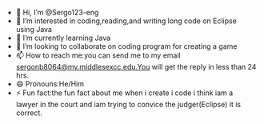 - 👋 Hi, I’m @Sergo123-eng
- 👀 I’m interested in coding,reading,and writing long code on Eclipse using Java
- 🌱 I’m currently learning Java
- 💞️ I’m looking to collaborate on coding program for creating a game
- 📫 How to reach me:you can send me to my email sergonb8064@my.middlesexcc.edu.You will get the reply in less than 24 hrs.
- 😄 Pronouns:He/Him
- ⚡ Fun fact:the fun fact about me when i create i code i think iam a lawyer in the court and iam trying to convice the judger(Eclipse) it is correct.

<!---
Sergo123-eng/Sergo123-eng is a ✨ special ✨ repository because its `README.md` (this file) appears on your GitHub profile.
You can click the Preview link to take a look at your changes.
--->
